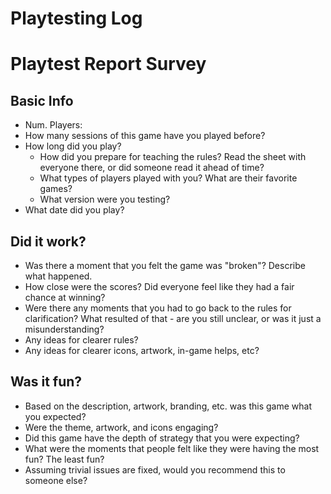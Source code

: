 # Playtesting Log

# Playtest Report Survey

## Basic Info

- Num. Players:
- How many sessions of this game have you played before?
- How long did you play?
  - How did you prepare for teaching the rules? Read the sheet with everyone there, or did someone read it ahead of time?
  - What types of players played with you? What are their favorite games?
  - What version were you testing?
- What date did you play?

## Did it work?

- Was there a moment that you felt the game was "broken"? Describe what happened.
- How close were the scores? Did everyone feel like they had a fair chance at winning?
- Were there any moments that you had to go back to the rules for clarification? What resulted of that - are you still unclear, or was it just a misunderstanding?
- Any ideas for clearer rules?
- Any ideas for clearer icons, artwork, in-game helps, etc?

## Was it fun?

- Based on the description, artwork, branding, etc. was this game what you expected?
- Were the theme, artwork, and icons engaging?
- Did this game have the depth of strategy that you were expecting?
- What were the moments that people felt like they were having the most fun? The least fun?
- Assuming trivial issues are fixed, would you recommend this to someone else?
